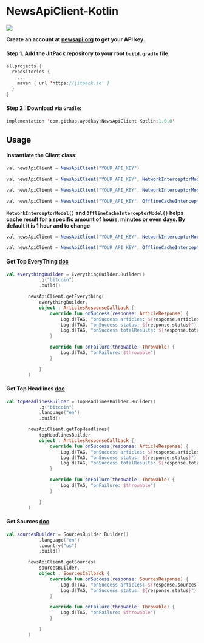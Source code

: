 # NewsApiClient-Kotlin

[![](https://jitpack.io/v/ayodkay/NewsApiClient-Kotlin.svg)](https://jitpack.io/#ayodkay/NewsApiClient-Kotlin)

**Create an account at [newsapi.org](https://newsapi.org/) to get your API key.**

#### Step 1. Add the JitPack repository to your root ```build.gradle``` file.

``` kotlin
allprojects {
  repositories {
    ...
    maven { url 'https://jitpack.io' }
  }
}
```

#### Step 2 : Download via ```Gradle```:

```kotlin
implementation 'com.github.ayodkay:NewsApiClient-Kotlin:1.0.0'
```


## Usage

#### Instantiate the Client class:

``` java 
val newsApiClient = NewsApiClient("YOUR_API_KEY")
```

``` java 
val newsApiClient = NewsApiClient("YOUR_API_KEY", NetworkInterceptorModel(), OfflineCacheInterceptorModel())
```

``` java 
val newsApiClient = NewsApiClient("YOUR_API_KEY", NetworkInterceptorModel())
```

``` java 
val newsApiClient = NewsApiClient("YOUR_API_KEY", OfflineCacheInterceptorModel())
```

**```NetworkInterceptorModel()``` and ```OfflineCacheInterceptorModel()``` helps cache result for a specific amount of hours, minutes or even days. By default it is 1 hour and to change**

``` java 
val newsApiClient = NewsApiClient("YOUR_API_KEY", NetworkInterceptorModel(1,TimeUnit.MINUTES))
```

``` java 
val newsApiClient = NewsApiClient("YOUR_API_KEY", OfflineCacheInterceptorModel(1,TimeUnit.DAYS))
```

#### Get Top EveryThing [doc](https://newsapi.org/docs/endpoints/everything)
```kotlin
val everythingBuilder = EverythingBuilder.Builder()
            .q("bitcoin")
            .build()

        newsApiClient.getEverything(
            everythingBuilder,
            object : ArticlesResponseCallback {
                override fun onSuccess(response: ArticleResponse) {
                    Log.d(TAG, "onSuccess articles: ${response.articles}")
                    Log.d(TAG, "onSuccess status: ${response.status}")
                    Log.d(TAG, "onSuccess totalResults: ${response.totalResults}")
                }

                override fun onFailure(throwable: Throwable) {
                    Log.d(TAG, "onFailure: $throwable")
                }

            }
        )
```

#### Get Top Headlines [doc](https://newsapi.org/docs/endpoints/top-headlines)

```kotlin
val topHeadlinesBuilder = TopHeadlinesBuilder.Builder()
            .q("bitcoin")
            .language("en")
            .build()

        newsApiClient.getTopHeadlines(
            topHeadlinesBuilder,
            object : ArticlesResponseCallback {
                override fun onSuccess(response: ArticleResponse) {
                    Log.d(TAG, "onSuccess articles: ${response.articles}")
                    Log.d(TAG, "onSuccess status: ${response.status}")
                    Log.d(TAG, "onSuccess totalResults: ${response.totalResults}")
                }

                override fun onFailure(throwable: Throwable) {
                    Log.d(TAG, "onFailure: $throwable")
                }

            }
        )
```

#### Get Sources [doc](https://newsapi.org/docs/endpoints/sources)
```kotlin
val sourcesBuilder = SourcesBuilder.Builder()
            .language("en")
            .country("us")
            .build()

        newsApiClient.getSources(
            sourcesBuilder,
            object : SourcesCallback {
                override fun onSuccess(response: SourcesResponse) {
                    Log.d(TAG, "onSuccess articles: ${response.sources}")
                    Log.d(TAG, "onSuccess status: ${response.status}")
                }

                override fun onFailure(throwable: Throwable) {
                    Log.d(TAG, "onFailure: $throwable")
                }

            }
        )
```





